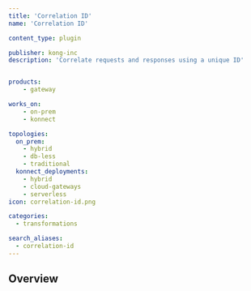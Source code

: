 ```yaml
---
title: 'Correlation ID'
name: 'Correlation ID'

content_type: plugin

publisher: kong-inc
description: 'Correlate requests and responses using a unique ID'


products:
    - gateway

works_on:
    - on-prem
    - konnect

topologies:
  on_prem:
    - hybrid
    - db-less
    - traditional
  konnect_deployments:
    - hybrid
    - cloud-gateways
    - serverless
icon: correlation-id.png

categories:
  - transformations

search_aliases:
  - correlation-id
---
```


## Overview
